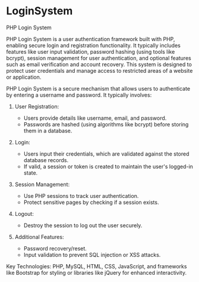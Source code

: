 # LoginSystem
PHP Login System

PHP Login System is a user authentication framework built with PHP, enabling secure login and registration functionality. It typically includes features like user input validation, password hashing (using tools like bcrypt), session management for user authentication, and optional features such as email verification and account recovery. This system is designed to protect user credentials and manage access to restricted areas of a website or application.

PHP Login System is a secure mechanism that allows users to authenticate by entering a username and password. It typically involves:

1. User Registration: 
   - Users provide details like username, email, and password.
   - Passwords are hashed (using algorithms like bcrypt) before storing them in a database.

2. Login: 
   - Users input their credentials, which are validated against the stored database records.
   - If valid, a session or token is created to maintain the user's logged-in state.

3. Session Management: 
   - Use PHP sessions to track user authentication.
   - Protect sensitive pages by checking if a session exists.

4. Logout: 
   - Destroy the session to log out the user securely.

5. Additional Features:
   - Password recovery/reset.
   - Input validation to prevent SQL injection or XSS attacks.

Key Technologies: PHP, MySQL, HTML, CSS, JavaScript, and  frameworks like Bootstrap for styling or libraries like jQuery for enhanced interactivity.

